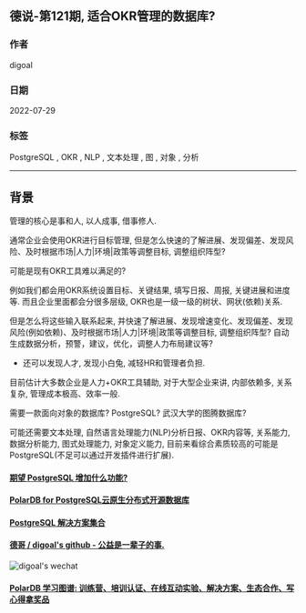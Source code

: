 ## 德说-第121期, 适合OKR管理的数据库?    
            
### 作者            
digoal            
            
### 日期            
2022-07-29           
            
### 标签            
PostgreSQL , OKR , NLP , 文本处理 , 图 , 对象 , 分析        
            
----            
            
## 背景      
管理的核心是事和人, 以人成事, 借事修人.   
  
通常企业会使用OKR进行目标管理, 但是怎么快速的了解进展、发现偏差、发现风险、及时根据市场|人力|环境|政策等调整目标, 调整组织阵型?   
  
可能是现有OKR工具难以满足的?  
  
例如我们都会用OKR系统设置目标、关键结果, 填写日报、周报, 关键进展和进度等. 而且企业里面都会分很多层级, OKR也是一级一级的树状、网状(依赖)关系.    
  
但是怎么将这些输入联系起来, 并快速了解进展、发现增速变化、发现偏差、发现风险(例如依赖)、及时根据市场|人力|环境|政策等调整目标, 调整组织阵型? 自动生成数据分析，预警，建议，优化，调整人力布局建议等?   
- 还可以发现人才, 发现小白兔, 减轻HR和管理者负担. 
  
目前估计大多数企业是人力+OKR工具辅助, 对于大型企业来讲, 内部依赖多, 关系复杂, 管理成本极高、效率一般.    
  
需要一款面向对象的数据库? PostgreSQL? 武汉大学的图腾数据库?   
  
可能还需要文本处理, 自然语言处理能力(NLP)分析日报、OKR内容等, 关系能力, 数据分析能力, 图式处理能力, 对象定义能力, 目前来看综合素质较高的可能是PostgreSQL(不足可以通过开发插件进行扩展).    
  
  
  
  
#### [期望 PostgreSQL 增加什么功能?](https://github.com/digoal/blog/issues/76 "269ac3d1c492e938c0191101c7238216")
  
  
#### [PolarDB for PostgreSQL云原生分布式开源数据库](https://github.com/ApsaraDB/PolarDB-for-PostgreSQL "57258f76c37864c6e6d23383d05714ea")
  
  
#### [PostgreSQL 解决方案集合](https://yq.aliyun.com/topic/118 "40cff096e9ed7122c512b35d8561d9c8")
  
  
#### [德哥 / digoal's github - 公益是一辈子的事.](https://github.com/digoal/blog/blob/master/README.md "22709685feb7cab07d30f30387f0a9ae")
  
  
![digoal's wechat](../pic/digoal_weixin.jpg "f7ad92eeba24523fd47a6e1a0e691b59")
  
  
#### [PolarDB 学习图谱: 训练营、培训认证、在线互动实验、解决方案、生态合作、写心得拿奖品](https://www.aliyun.com/database/openpolardb/activity "8642f60e04ed0c814bf9cb9677976bd4")
  
